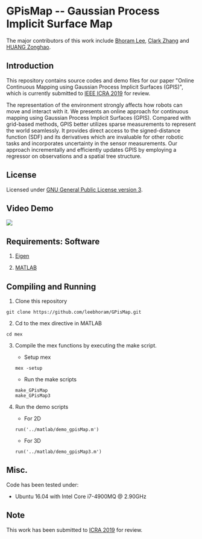 # GPisMap -- Gaussian Process Implicit Surface Map

The major contributors of this work include [Bhoram Lee](https://github.com/leebhoram),
[Clark Zhang](https://github.com/chickensouple) and [HUANG Zonghao](https://github.com/huangzonghao).

## Introduction

This repository contains source codes and demo files for our paper "Online Continuous
Mapping using Gaussian Process Implicit Surfaces (GPIS)", which is currently submitted to [IEEE ICRA 2019](https://www.icra2019.org/) for review.

The representation of the environment strongly affects how robots can move and interact with it. We presents an online approach for continuous mapping using Gaussian Process Implicit Surfaces (GPIS). Compared with grid-based methods, GPIS better utilizes sparse measurements to represent the world seamlessly. It provides direct access to the signed-distance function (SDF) and its derivatives which are invaluable for other robotic tasks and incorporates uncertainty in the sensor measurements. Our approach incrementally and efficiently updates GPIS by employing a regressor on observations and a spatial tree structure.
 
## License

Licensed under [GNU General Public License version 3](https://www.gnu.org/licenses/gpl-3.0.html).

## Video Demo

[![](http://img.youtube.com/vi/_EqeoLeHzXU/0.jpg)](http://www.youtube.com/watch?v=_EqeoLeHzXU "Online Continuous Mapping using GPIS")

## Requirements: Software

1. [Eigen](http://eigen.tuxfamily.org/)

2. [MATLAB](https://www.mathworks.com/products/matlab.html)

## Compiling and Running

1. Clone this repository
```
git clone https://github.com/leebhoram/GPisMap.git
```

2. Cd to the mex directive in MATLAB
```
cd mex
```

3. Compile the mex functions by executing the make script.
    * Setup mex 
    ```
    mex -setup
    ```
    * Run the make scripts
    ```
    make_GPisMap
    make_GPisMap3
    ```

4. Run the demo scripts

    * For 2D 
    ```
    run('../matlab/demo_gpisMap.m')
    ```
    * For 3D 
    ```
    run('../matlab/demo_gpisMap3.m')
    ```

## Misc.

Code has been tested under:

- Ubuntu 16.04 with Intel Core i7-4900MQ @ 2.90GHz

## Note

This work has been submitted to [ICRA 2019](https://www.icra2019.org/) for
review.

<!-- ## Citation
   - 
   - If you find GPisMap useful in your research, please consider citing:
   - ```
   - @article{<++>,
   -     Author = {Bhoram Lee, Clark Zhang, Zonghao Huang, Daniel D. Lee},
   -     Title = {Oneline Continuous Mapping using Gaussian Process Implicit Surfaces},
   -     Journal = {<++>},
   -     Year = {<++>}
   - }
   - 
   - ```
   -->
